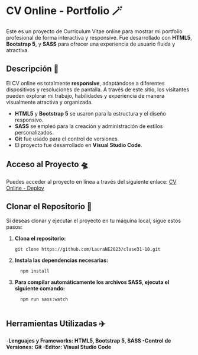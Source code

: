 # CV Online - Portfolio 🪄

Este es un proyecto de Curriculum Vitae online para mostrar mi portfolio profesional de forma interactiva y responsive. Fue desarrollado con **HTML5**, **Bootstrap 5**, y **SASS** para ofrecer una experiencia de usuario fluida y atractiva.

## Descripción 🚀

El CV online es totalmente **responsive**, adaptándose a diferentes dispositivos y resoluciones de pantalla. A través de este sitio, los visitantes pueden explorar mi trabajo, habilidades y experiencia de manera visualmente atractiva y organizada.

- **HTML5** y **Bootstrap 5** se usaron para la estructura y el diseño responsivo.
- **SASS** se empleó para la creación y administración de estilos personalizados.
- **Git** fue usado para el control de versiones.
- El proyecto fue desarrollado en **Visual Studio Code**.

## Acceso al Proyecto 🛸

Puedes acceder al proyecto en línea a través del siguiente enlace: [CV Online - Deploy](https://laurane2023.github.io/clase31-10/)

## Clonar el Repositorio 🚙

Si deseas clonar y ejecutar el proyecto en tu máquina local, sigue estos pasos:

1. **Clona el repositorio:**

   ```terminal
   git clone https://github.com/LauraNE2023/clase31-10.git
2. **Instala las dependencias necesarias:**

   ```terminal
     npm install

3. **Para compilar automáticamente los archivos SASS, ejecuta el siguiente comando:**

   ```terminal
     npm run sass:watch


## Herramientas Utilizadas ✈️
-**Lenguajes y Frameworks: HTML5, Bootstrap 5, SASS
-Control de Versiones: Git
-Editor: Visual Studio Code**

   
